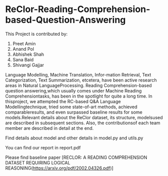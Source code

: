 # ReClor-Reading-Comprehension-based-Question-Answering

This Project is contributed by:
1) Preet Amin
2) Anand Pol
3) Abhishek Shah
4) Sana Baid
5) Shivangi Gajjar

Language Modelling, Machine Translation, Infor-mation Retrieval, Text Categorization, Text Summarization, etcetera, have been active research areas in Natural LanguageProcessing. Reading Comprehension-based question answering,which usually comes under Machine Reading Comprehensiontasks, has been in the spotlight for quite a long time. In thisproject, we attempted the RC-based Q&A Language Modellingtechnique, tried some state-of-art methods, achieved comparableresults, and even surpassed baseline results for some models.Relevant details about the ReClor dataset, its structure, modelsused are described in subsequent sections. Also, the contributionsof each team member are described in detail at the end.

Find details about model and other details in model.py and utils.py

You can find our report in report.pdf

Please find baseline paper [RECLOR: A READING COMPREHENSION DATASET REQUIRING LOGICAL REASONING(https://arxiv.org/pdf/2002.04326.pdf)]
